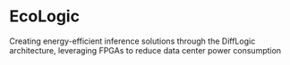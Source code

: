 # EcoLogic
Creating energy-efficient inference solutions through the DiffLogic architecture, leveraging FPGAs to reduce data center power consumption
